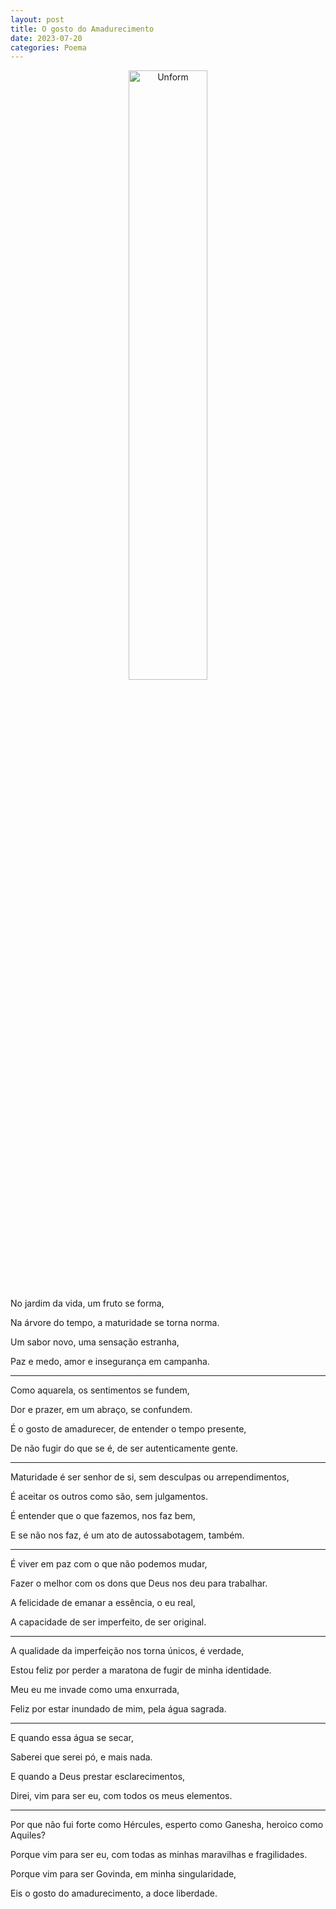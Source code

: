 ```yaml
---
layout: post
title: O gosto do Amadurecimento
date: 2023-07-20
categories: Poema
---
```


<p align="center">
<img src="{{ site.baseurl }}/images/2023-07-20-O-gosto-do-Amadurecimento.png" height="50%" width="50%" alt="Unform" />
</p>

No jardim da vida, um fruto se forma,

Na árvore do tempo, a maturidade se torna norma.

Um sabor novo, uma sensação estranha,

Paz e medo, amor e insegurança em campanha.

---

Como aquarela, os sentimentos se fundem,

Dor e prazer, em um abraço, se confundem.

É o gosto de amadurecer, de entender o tempo presente,

De não fugir do que se é, de ser autenticamente gente.

---

Maturidade é ser senhor de si, sem desculpas ou arrependimentos,

É aceitar os outros como são, sem julgamentos.

É entender que o que fazemos, nos faz bem,

E se não nos faz, é um ato de autossabotagem, também.

---

É viver em paz com o que não podemos mudar,

Fazer o melhor com os dons que Deus nos deu para trabalhar.

A felicidade de emanar a essência, o eu real,

A capacidade de ser imperfeito, de ser original.

---

A qualidade da imperfeição nos torna únicos, é verdade,

Estou feliz por perder a maratona de fugir de minha identidade.

Meu eu me invade como uma enxurrada,

Feliz por estar inundado de mim, pela água sagrada.

---

E quando essa água se secar,

Saberei que serei pó, e mais nada.

E quando a Deus prestar esclarecimentos,

Direi, vim para ser eu, com todos os meus elementos.

---

Por que não fui forte como Hércules, esperto como Ganesha, heroico como Aquiles?

Porque vim para ser eu, com todas as minhas maravilhas e fragilidades.

Porque vim para ser Govinda, em minha singularidade,

Eis o gosto do amadurecimento, a doce liberdade.